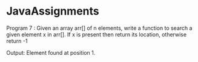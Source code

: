 # JavaAssignments
Program 7 : Given an array arr[] of n elements, write a function to search a given element x in arr[].
If x is present then return its location, otherwise return -1

Output: Element found at position 1. 

